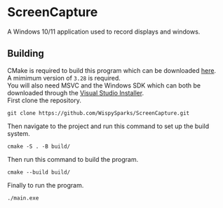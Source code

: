 # ScreenCapture

A Windows 10/11 application used to record displays and windows.

## Building
CMake is required to build this program which can be downloaded [here](https://cmake.org/download/). <br> A mimimum version of `3.28` is required. <br>
You will also need MSVC and the Windows SDK which can both be downloaded through the [Visual Studio Installer](https://visualstudio.microsoft.com/vs/community/). <br>
First clone the repository.
```
git clone https://github.com/WispySparks/ScreenCapture.git
```
Then navigate to the project and run this command to set up the build system. 
```
cmake -S . -B build/
```
Then run this command to build the program.
```
cmake --build build/
```
Finally to run the program.
```
./main.exe
```